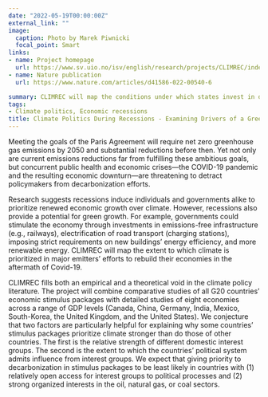 ```yaml
---
date: "2022-05-19T00:00:00Z"
external_link: ""
image:
  caption: Photo by Marek Piwnicki
  focal_point: Smart
links:
- name: Project homepage
  url: https://www.sv.uio.no/isv/english/research/projects/CLIMREC/index.html
- name: Nature publication
  url: https://www.nature.com/articles/d41586-022-00540-6 

summary: CLIMREC will map the conditions under which states invest in decarbonization even while in an economic recession.
tags:
- Climate politics, Economic recessions
title: Climate Politics During Recessions - Examining Drivers of a Green Economic Recovery
---
```


Meeting the goals of the Paris Agreement will require net zero greenhouse gas emissions by 2050 and substantial reductions before then. Yet not only are current emissions reductions far from fulfilling these ambitious goals, but concurrent public health and economic crises—the COVID-19 pandemic and the resulting economic downturn—are threatening to detract policymakers from decarbonization efforts.

Research suggests recessions induce individuals and governments alike to prioritize renewed economic growth over climate. However, recessions also provide a potential for green growth. For example, governments could stimulate the economy through investments in emissions-free infrastructure (e.g., railways), electrification of road transport (charging stations), imposing strict requirements on new buildings’ energy efficiency, and more renewable energy. CLIMREC will map the extent to which climate is prioritized in major emitters’ efforts to rebuild their economies in the aftermath of Covid-19.

CLIMREC fills both an empirical and a theoretical void in the climate policy literature. The project will combine comparative studies of all G20 countries’ economic stimulus packages with detailed studies of eight economies across a range of GDP levels (Canada, China, Germany, India, Mexico, South-Korea, the United Kingdom, and the United States). We conjecture that two factors are particularly helpful for explaining why some countries’ stimulus packages prioritize climate stronger than do those of other countries. The first is the relative strength of different domestic interest groups.  The second is the extent to which the countries’ political system admits influence from interest groups. We expect that giving priority to decarbonization in stimulus packages to be least likely in countries with (1) relatively open access for interest groups to political processes and (2) strong organized interests in the oil, natural gas, or coal sectors.
